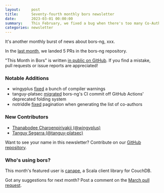 ```yaml
---
layout:     post
title:      Seventy-fourth monthly bors newsletter
date:       2023-03-01 00:00:00
summary:    This February, we fixed a bug when there's too many Co-Authored-By
categories: newsletter
---
```


It's another monthly burst of news about bors-ng, xxx.

In the [last month](https://github.com/bors-ng/bors-ng/pulls?q=is%3Apr+is%3Amerged+closed%3A2023-02-01..2023-02-28),
we landed 5 PRs in the bors-ng repository.

"This Month in Bors" is written [in public on GitHub][GitHub for TMiB].
If you find a mistake, pull requests or issue reports are appreciated!

[GitHub for TMiB]: https://github.com/bors-ng/bors-ng.github.io


### Notable Additions

* wingyplus [fixed](https://github.com/bors-ng/bors-ng/pull/1611) a bunch of compiler warnings
* tanguy-platsec [migrated](https://github.com/bors-ng/bors-ng/pull/1608) bors-ng's CI commit off GitHub Actions' deprecated folding system
* notriddle [fixed](https://github.com/bors-ng/bors-ng/pull/1595) pagination when generating the list of co-authors


### New Contributors

* [Thanabodee Charoenpiriyakij (@wingyplus)](https://github.com/wingyplus)
* [Tanguy Segarra (@tanguy-platsec)](https://github.com/tanguy-platsec)

Want to see your name in this newsletter? Contribute on our [GitHub repository](https://github.com/bors-ng/bors-ng).


### Who's using bors?

This month's featured user is [canape](https://github.com/samueltardieu/canape), a Scala client library for CouchDB.

Got any suggestions for next month?
Post a comment on the [March pull request](https://github.com/bors-ng/bors-ng.github.io/pull/192).
